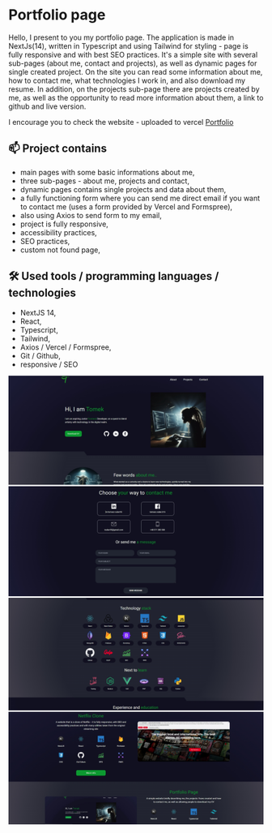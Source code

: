 <h1>Portfolio page</h1>

<p>Hello, I present to you my portfolio page. The application is made in NextJs(14), written in Typescript and using Tailwind for styling - page is fully responsive and with best SEO practices. It's a simple site with several sub-pages (about me, contact and projects), as well as dynamic pages for single created project. On the site you can read some information about me, how to contact me, what technologies I work in, and also download my resume. In addition, on the projects sub-page there are projects created by me, as well as the opportunity to read more information about them, a link to github and live version.</p>

<p>I encourage you to check the website - uploaded to vercel <a href='https://tomaszzportfolio.vercel.app/'>Portfolio</a></p>

<h2>📫 Project contains</h2>

- main pages with some basic informations about me,
- three sub-pages - about me, projects and contact,
- dynamic pages contains single projects and data about them,
- a fully functioning form where you can send me direct email if you want to contact me (uses a form provided by Vercel and Formspree),
- also using Axios to send form to my email,
- project is fully responsive,
- accessibility practices,
- SEO practices,
- custom not found page,

<h2>🛠 Used tools / programming languages / technologies</h2>

- NextJS 14,
- React,
- Typescript,
- Tailwind,
- Axios / Vercel / Formspree,
- Git / Github,
- responsive / SEO

<div align='center'>
 <img src='./src/assets/photos/portfolio1.jpg'>
 <img src='./src/assets/photos/portfolio2.jpg'>
 <img src='./src/assets/photos/portfolio3.jpg'>
 <img src='./src/assets/photos/portfolio4.jpg'>
</div>
